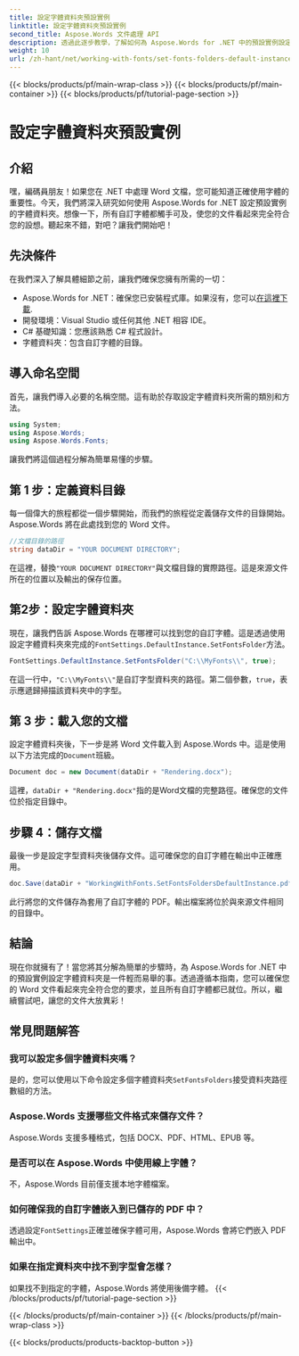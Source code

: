 ```yaml
---
title: 設定字體資料夾預設實例
linktitle: 設定字體資料夾預設實例
second_title: Aspose.Words 文件處理 API
description: 透過此逐步教學，了解如何為 Aspose.Words for .NET 中的預設實例設定字型資料夾。輕鬆自訂您的 Word 文件。
weight: 10
url: /zh-hant/net/working-with-fonts/set-fonts-folders-default-instance/
---
```


{{< blocks/products/pf/main-wrap-class >}}
{{< blocks/products/pf/main-container >}}
{{< blocks/products/pf/tutorial-page-section >}}

# 設定字體資料夾預設實例

## 介紹

嘿，編碼員朋友！如果您在 .NET 中處理 Word 文檔，您可能知道正確使用字體的重要性。今天，我們將深入研究如何使用 Aspose.Words for .NET 設定預設實例的字體資料夾。想像一下，所有自訂字體都觸手可及，使您的文件看起來完全符合您的設想。聽起來不錯，對吧？讓我們開始吧！

## 先決條件

在我們深入了解具體細節之前，讓我們確保您擁有所需的一切：
-  Aspose.Words for .NET：確保您已安裝程式庫。如果沒有，您可以[在這裡下載](https://releases.aspose.com/words/net/).
- 開發環境：Visual Studio 或任何其他 .NET 相容 IDE。
- C# 基礎知識：您應該熟悉 C# 程式設計。
- 字體資料夾：包含自訂字體的目錄。

## 導入命名空間

首先，讓我們導入必要的名稱空間。這有助於存取設定字體資料夾所需的類別和方法。

```csharp
using System;
using Aspose.Words;
using Aspose.Words.Fonts;
```

讓我們將這個過程分解為簡單易懂的步驟。

## 第 1 步：定義資料目錄

每一個偉大的旅程都從一個步驟開始，而我們的旅程從定義儲存文件的目錄開始。 Aspose.Words 將在此處找到您的 Word 文件。

```csharp
//文檔目錄的路徑
string dataDir = "YOUR DOCUMENT DIRECTORY";
```

在這裡，替換`"YOUR DOCUMENT DIRECTORY"`與文檔目錄的實際路徑。這是來源文件所在的位置以及輸出的保存位置。

## 第2步：設定字體資料夾

現在，讓我們告訴 Aspose.Words 在哪裡可以找到您的自訂字體。這是透過使用設定字體資料夾來完成的`FontSettings.DefaultInstance.SetFontsFolder`方法。

```csharp
FontSettings.DefaultInstance.SetFontsFolder("C:\\MyFonts\\", true);
```

在這一行中，`"C:\\MyFonts\\"`是自訂字型資料夾的路徑。第二個參數，`true`，表示應遞歸掃描該資料夾中的字型。

## 第 3 步：載入您的文檔

設定字體資料夾後，下一步是將 Word 文件載入到 Aspose.Words 中。這是使用以下方法完成的`Document`班級。

```csharp
Document doc = new Document(dataDir + "Rendering.docx");
```

這裡，`dataDir + "Rendering.docx"`指的是Word文檔的完整路徑。確保您的文件位於指定目錄中。

## 步驟 4：儲存文檔

最後一步是設定字型資料夾後儲存文件。這可確保您的自訂字體在輸出中正確應用。

```csharp
doc.Save(dataDir + "WorkingWithFonts.SetFontsFoldersDefaultInstance.pdf");
```

此行將您的文件儲存為套用了自訂字體的 PDF。輸出檔案將位於與來源文件相同的目錄中。

## 結論

現在你就擁有了！當您將其分解為簡單的步驟時，為 Aspose.Words for .NET 中的預設實例設定字體資料夾是一件輕而易舉的事。透過遵循本指南，您可以確保您的 Word 文件看起來完全符合您的要求，並且所有自訂字體都已就位。所以，繼續嘗試吧，讓您的文件大放異彩！

## 常見問題解答

### 我可以設定多個字體資料夾嗎？
是的，您可以使用以下命令設定多個字體資料夾`SetFontsFolders`接受資料夾路徑數組的方法。

### Aspose.Words 支援哪些文件格式來儲存文件？
Aspose.Words 支援多種格式，包括 DOCX、PDF、HTML、EPUB 等。

### 是否可以在 Aspose.Words 中使用線上字體？
不，Aspose.Words 目前僅支援本地字體檔案。

### 如何確保我的自訂字體嵌入到已儲存的 PDF 中？
透過設定`FontSettings`正確並確保字體可用，Aspose.Words 會將它們嵌入 PDF 輸出中。

### 如果在指定資料夾中找不到字型會怎樣？
如果找不到指定的字體，Aspose.Words 將使用後備字體。
{{< /blocks/products/pf/tutorial-page-section >}}

{{< /blocks/products/pf/main-container >}}
{{< /blocks/products/pf/main-wrap-class >}}

{{< blocks/products/products-backtop-button >}}
